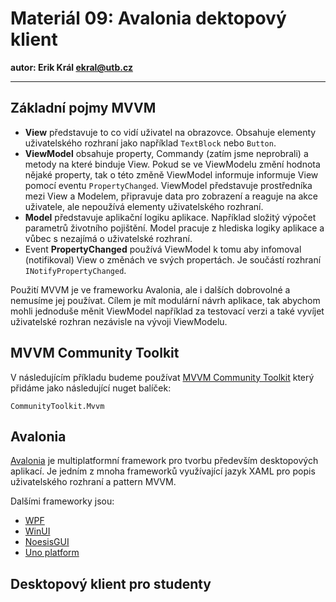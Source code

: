 # Materiál 09: Avalonia dektopový klient

**autor: Erik Král ekral@utb.cz**

---

## Základní pojmy MVVM

- **View** představuje to co vidí uživatel na obrazovce. Obsahuje elementy uživatelského rozhraní jako například ```TextBlock``` nebo ```Button```.
- **ViewModel** obsahuje property, Commandy (zatím jsme neprobrali) a metody na které binduje View. Pokud se ve ViewModelu změní hodnota nějaké property, tak o této změně ViewModel informuje informuje View pomocí eventu ```PropertyChanged```. ViewModel představuje prostředníka mezi View a Modelem, připravuje data pro zobrazení a reaguje na akce uživatele, ale nepoužívá elementy uživatelského rozhraní.
- **Model** představuje aplikační logiku aplikace. Například složitý výpočet parametrů životního pojištění. Model pracuje z hlediska logiky aplikace a vůbec s nezajímá o uživatelské rozhraní.
- Event **PropertyChanged** používá ViewModel k tomu aby infomoval (notifikoval) View o změnách ve svých propertách. Je součástí rozhraní ```INotifyPropertyChanged```.

Použití MVVM je ve frameworku Avalonia, ale i dalších dobrovolné a nemusíme jej používat. Cílem je mít modulární návrh aplikace, tak abychom mohli jednoduše měnit ViewModel například za testovací verzi a také vyvíjet uživatelské rozhran nezávisle na vývoji ViewModelu.

## MVVM Community Toolkit

V následujícím příkladu budeme používat [MVVM Community Toolkit](https://learn.microsoft.com/en-us/dotnet/communitytoolkit/mvvm/) který přidáme jako následující nuget balíček:

```
CommunityToolkit.Mvvm
```

## Avalonia 

[Avalonia](https://avaloniaui.net/) je multiplatformní framework pro tvorbu především desktopových aplikací. Je jedním z mnoha frameworků využívající jazyk XAML pro popis uživatelského rozhraní a pattern MVVM.

Dalšími frameworky jsou:

- [WPF](https://learn.microsoft.com/en-us/dotnet/desktop/wpf/?view=netdesktop-9.0)
- [WinUI](https://learn.microsoft.com/en-us/windows/apps/winui/winui3/) 
- [NoesisGUI](https://www.noesisengine.com/)
- [Uno platform](https://platform.uno)

## Desktopový klient pro studenty

